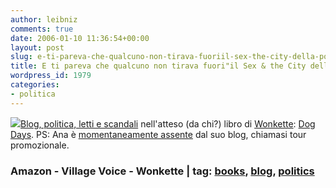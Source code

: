 ```yaml
---
author: leibniz
comments: true
date: 2006-01-10 11:36:54+00:00
layout: post
slug: e-ti-pareva-che-qualcuno-non-tirava-fuoriil-sex-the-city-della-politica
title: E ti pareva che qualcuno non tirava fuori"il Sex & the City della politica"
wordpress_id: 1979
categories:
- politica
---
```


![](http://images.amazon.com/images/P/1594489017.01._SCTHUMBZZZ_.jpg)[Blog, politica, letti e scandali](http://www.villagevoice.com/books/0602,grinspan,71585,10.html) nell'atteso (da chi?) libro di [Wonkette](http://www.wonkette.com): [Dog Days](http://www.amazon.com/gp/product/1594489017/qid=1136892520/sr=2-1/ref=pd_bbs_b_2_1/103-2216303-0483855?s=books&v=glance&n=283155). PS: Ana è [momentaneamente assente](http://www.wonkette.com/politics/eric-pfeiffer/hi-again-147492.php) dal suo blog, chiamasi tour promozionale.


### Amazon - Village Voice - Wonkette | tag: [books](http://www.technorati.com/tags/books), [blog](http://www.technorati.com/tags/blog), [politics](http://www.technorati.com/tags/politics)
